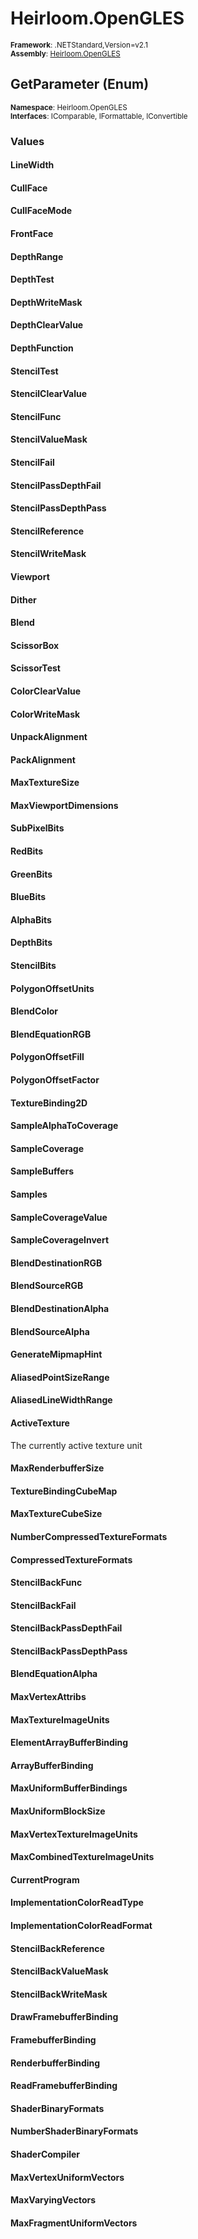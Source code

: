 # Heirloom.OpenGLES

<small>**Framework**: .NETStandard,Version=v2.1</small>  
<small>**Assembly**: [Heirloom.OpenGLES](../Heirloom.OpenGLES/Heirloom.OpenGLES.md)</small>  

## GetParameter (Enum)
<small>**Namespace**: Heirloom.OpenGLES</sub></small>  
<small>**Interfaces**: IComparable, IFormattable, IConvertible</small>  

### Values

#### LineWidth


#### CullFace


#### CullFaceMode


#### FrontFace


#### DepthRange


#### DepthTest


#### DepthWriteMask


#### DepthClearValue


#### DepthFunction


#### StencilTest


#### StencilClearValue


#### StencilFunc


#### StencilValueMask


#### StencilFail


#### StencilPassDepthFail


#### StencilPassDepthPass


#### StencilReference


#### StencilWriteMask


#### Viewport


#### Dither


#### Blend


#### ScissorBox


#### ScissorTest


#### ColorClearValue


#### ColorWriteMask


#### UnpackAlignment


#### PackAlignment


#### MaxTextureSize


#### MaxViewportDimensions


#### SubPixelBits


#### RedBits


#### GreenBits


#### BlueBits


#### AlphaBits


#### DepthBits


#### StencilBits


#### PolygonOffsetUnits


#### BlendColor


#### BlendEquationRGB


#### PolygonOffsetFill


#### PolygonOffsetFactor


#### TextureBinding2D


#### SampleAlphaToCoverage


#### SampleCoverage


#### SampleBuffers


#### Samples


#### SampleCoverageValue


#### SampleCoverageInvert


#### BlendDestinationRGB


#### BlendSourceRGB


#### BlendDestinationAlpha


#### BlendSourceAlpha


#### GenerateMipmapHint


#### AliasedPointSizeRange


#### AliasedLineWidthRange


#### ActiveTexture
<member name="F:Heirloom.OpenGLES.GetParameter.ActiveTexture">
  <summary>
            The currently active texture unit
            </summary>
</member>

#### MaxRenderbufferSize


#### TextureBindingCubeMap


#### MaxTextureCubeSize


#### NumberCompressedTextureFormats


#### CompressedTextureFormats


#### StencilBackFunc


#### StencilBackFail


#### StencilBackPassDepthFail


#### StencilBackPassDepthPass


#### BlendEquationAlpha


#### MaxVertexAttribs


#### MaxTextureImageUnits


#### ElementArrayBufferBinding


#### ArrayBufferBinding


#### MaxUniformBufferBindings


#### MaxUniformBlockSize


#### MaxVertexTextureImageUnits


#### MaxCombinedTextureImageUnits


#### CurrentProgram


#### ImplementationColorReadType


#### ImplementationColorReadFormat


#### StencilBackReference


#### StencilBackValueMask


#### StencilBackWriteMask


#### DrawFramebufferBinding


#### FramebufferBinding


#### RenderbufferBinding


#### ReadFramebufferBinding


#### ShaderBinaryFormats


#### NumberShaderBinaryFormats


#### ShaderCompiler


#### MaxVertexUniformVectors


#### MaxVaryingVectors


#### MaxFragmentUniformVectors


